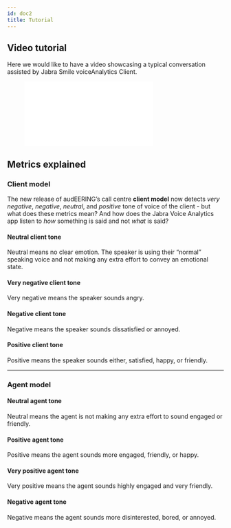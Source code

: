 ```yaml
---
id: doc2
title: Tutorial
---
```


<!--- This is a link to [another document.](doc3.md) This is a link to an [external page.](http://www.example.com/) -->


## Video tutorial

Here we would like to have a video showcasing a typical conversation assisted by Jabra Smile voiceAnalytics Client.

<figure class="video-container disassociated-with-next-sibling">
  <iframe src="//www.youtube-link" frameborder="0" allowfullscreen></iframe>
</figure>




## Metrics explained 

### Client model
The new release of audEERING’s call centre **client model** now detects _very negative_, _negative_,
_neutral_, and _positive_ tone of voice of the client - but what does these metrics mean? And how does the Jabra Voice Analytics app listen to _how_ something is said and not _what_ is said? 

#### Neutral client tone
Neutral means no clear emotion. The speaker is using their “normal” speaking voice and not
making any extra effort to convey an emotional state.

#### Very negative client tone
Very negative means the speaker sounds angry. 

#### Negative client tone
Negative means the speaker sounds dissatisfied or annoyed.

#### Positive client tone
Positive means the speaker sounds either, satisfied, happy, or friendly.


---

### Agent model

#### Neutral agent tone
Neutral means the agent is not making any extra effort to sound engaged or friendly.

#### Positive agent tone
Positive means the agent sounds more engaged, friendly, or happy.

#### Very positive agent tone
Very positive means the agent sounds highly engaged and very friendly.

#### Negative agent tone
Negative means the agent sounds more disinterested, bored, or annoyed.

